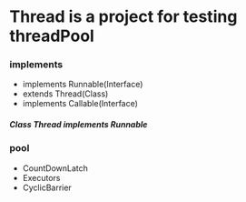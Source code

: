 # Thread is a project for testing threadPool
### implements
* implements Runnable(Interface)
* extends Thread(Class)
* implements Callable<T>(Interface)
##### Class Thread implements Runnable
### pool
* CountDownLatch
* Executors
* CyclicBarrier
